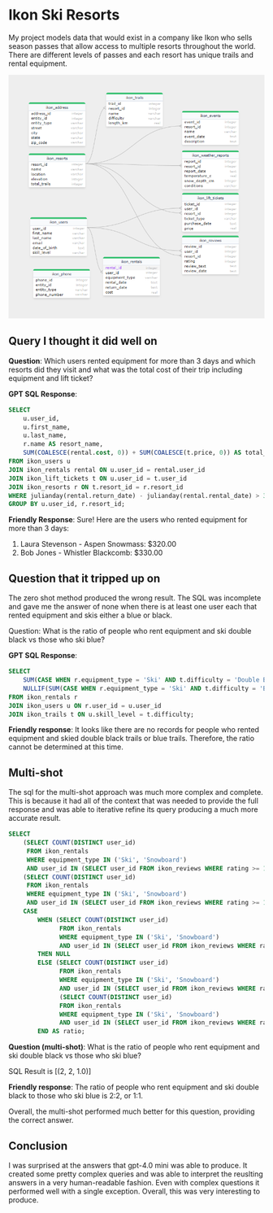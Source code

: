 # Ikon Ski Resorts

My project models data that would exist in a company like Ikon who sells season passes that allow access to multiple resorts throughout the world. There are different levels of passes and each resort has unique trails and rental equipment.



<img src="schema.png">



## Query I thought it did well on

**Question**: Which users rented equipment for more than 3 days and which resorts did they visit and what was the total cost of their trip including equipment and lift ticket?

**GPT SQL Response**:
```sql
SELECT
    u.user_id,
    u.first_name,
    u.last_name,
    r.name AS resort_name,
    SUM(COALESCE(rental.cost, 0)) + SUM(COALESCE(t.price, 0)) AS total_cost
FROM ikon_users u
JOIN ikon_rentals rental ON u.user_id = rental.user_id
JOIN ikon_lift_tickets t ON u.user_id = t.user_id
JOIN ikon_resorts r ON t.resort_id = r.resort_id
WHERE julianday(rental.return_date) - julianday(rental.rental_date) > 3
GROUP BY u.user_id, r.resort_id;
```

**Friendly Response**: Sure! Here are the users who rented equipment for more than 3 days:

1. Laura Stevenson - Aspen Snowmass: $320.00
2. Bob Jones - Whistler Blackcomb: $330.00




## Question that it tripped up on
The zero shot method produced the wrong result. The SQL was incomplete and gave me the answer of none when there is at least one user each that rented equipment and skis either a blue or black.



Question: What is the ratio of people who rent equipment and ski double black vs those who ski blue? 

**GPT SQL Response**:

```sql
SELECT 
    SUM(CASE WHEN r.equipment_type = 'Ski' AND t.difficulty = 'Double Black' THEN 1 ELSE 0 END) * 1.0 
    NULLIF(SUM(CASE WHEN r.equipment_type = 'Ski' AND t.difficulty = 'Blue' THEN 1 ELSE 0 END), 0) AS ratio\n
FROM ikon_rentals r
JOIN ikon_users u ON r.user_id = u.user_id
JOIN ikon_trails t ON u.skill_level = t.difficulty;
```

**Friendly response**: It looks like there are no records for people who rented equipment and skied double black trails or blue trails. Therefore, the ratio cannot be determined at this time.

## Multi-shot
The sql for the multi-shot approach was much more complex and complete. This is because it had all of the context that was needed to provide the full response and was able to iterative refine its query producing a much more accurate result.

```sql
SELECT
    (SELECT COUNT(DISTINCT user_id)
     FROM ikon_rentals
     WHERE equipment_type IN ('Ski', 'Snowboard')
     AND user_id IN (SELECT user_id FROM ikon_reviews WHERE rating >= 1 AND resort_id IN (SELECT resort_id FROM ikon_trails WHERE difficulty = 'Double Black'))) AS double_black_rentals,
    (SELECT COUNT(DISTINCT user_id)
     FROM ikon_rentals
     WHERE equipment_type IN ('Ski', 'Snowboard')
     AND user_id IN (SELECT user_id FROM ikon_reviews WHERE rating >= 1 AND resort_id IN (SELECT resort_id FROM ikon_trails WHERE difficulty = 'Blue'))) AS blue_rentals,
    CASE
        WHEN (SELECT COUNT(DISTINCT user_id)
              FROM ikon_rentals
              WHERE equipment_type IN ('Ski', 'Snowboard')
              AND user_id IN (SELECT user_id FROM ikon_reviews WHERE rating >= 1 AND resort_id IN (SELECT resort_id FROM ikon_trails WHERE difficulty = 'Blue'))) = 0
        THEN NULL
        ELSE (SELECT COUNT(DISTINCT user_id)
              FROM ikon_rentals
              WHERE equipment_type IN ('Ski', 'Snowboard')
              AND user_id IN (SELECT user_id FROM ikon_reviews WHERE rating >= 1 AND resort_id IN (SELECT resort_id FROM ikon_trails WHERE difficulty = 'Double Black'))) * 1.0 /
              (SELECT COUNT(DISTINCT user_id)
              FROM ikon_rentals
              WHERE equipment_type IN ('Ski', 'Snowboard')
              AND user_id IN (SELECT user_id FROM ikon_reviews WHERE rating >= 1 AND resort_id IN (SELECT resort_id FROM ikon_trails WHERE difficulty = 'Blue')))
        END AS ratio;
```

**Question (multi-shot)**: What is the ratio of people who rent equipment and ski double black vs those who ski blue? 

SQL Result is [(2, 2, 1.0)]

**Friendly response**: The ratio of people who rent equipment and ski double black to those who ski blue is 2:2, or 1:1.

Overall, the multi-shot performed much better for this question, providing the correct answer.


## Conclusion
I was surprised at the answers that gpt-4.0 mini was able to produce. It created some pretty complex queries and was able to interpret the reuslting answers in a very human-readable fashion. Even with complex questions it performed well with a single exception. Overall, this was very interesting to produce.



